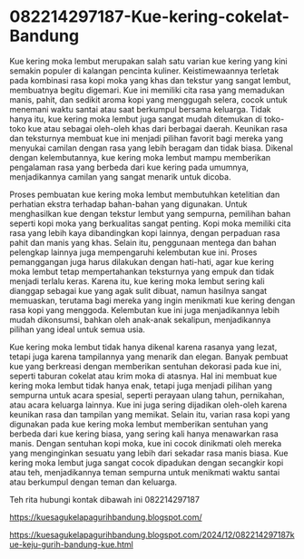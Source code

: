 # 082214297187-Kue-kering-cokelat-Bandung
Kue kering moka lembut merupakan salah satu varian kue kering yang kini semakin populer di kalangan pencinta kuliner. Keistimewaannya terletak pada kombinasi rasa kopi moka yang khas dan tekstur yang sangat lembut, membuatnya begitu digemari. Kue ini memiliki cita rasa yang memadukan manis, pahit, dan sedikit aroma kopi yang menggugah selera, cocok untuk menemani waktu santai atau saat berkumpul bersama keluarga. Tidak hanya itu, kue kering moka lembut juga sangat mudah ditemukan di toko-toko kue atau sebagai oleh-oleh khas dari berbagai daerah. Keunikan rasa dan teksturnya membuat kue ini menjadi pilihan favorit bagi mereka yang menyukai camilan dengan rasa yang lebih beragam dan tidak biasa. Dikenal dengan kelembutannya, kue kering moka lembut mampu memberikan pengalaman rasa yang berbeda dari kue kering pada umumnya, menjadikannya camilan yang sangat menarik untuk dicoba.

Proses pembuatan kue kering moka lembut membutuhkan ketelitian dan perhatian ekstra terhadap bahan-bahan yang digunakan. Untuk menghasilkan kue dengan tekstur lembut yang sempurna, pemilihan bahan seperti kopi moka yang berkualitas sangat penting. Kopi moka memiliki cita rasa yang lebih kaya dibandingkan kopi lainnya, dengan perpaduan rasa pahit dan manis yang khas. Selain itu, penggunaan mentega dan bahan pelengkap lainnya juga mempengaruhi kelembutan kue ini. Proses pemanggangan juga harus dilakukan dengan hati-hati, agar kue kering moka lembut tetap mempertahankan teksturnya yang empuk dan tidak menjadi terlalu keras. Karena itu, kue kering moka lembut sering kali dianggap sebagai kue yang agak sulit dibuat, namun hasilnya sangat memuaskan, terutama bagi mereka yang ingin menikmati kue kering dengan rasa kopi yang menggoda. Kelembutan kue ini juga menjadikannya lebih mudah dikonsumsi, bahkan oleh anak-anak sekalipun, menjadikannya pilihan yang ideal untuk semua usia.

Kue kering moka lembut tidak hanya dikenal karena rasanya yang lezat, tetapi juga karena tampilannya yang menarik dan elegan. Banyak pembuat kue yang berkreasi dengan memberikan sentuhan dekorasi pada kue ini, seperti taburan cokelat atau krim moka di atasnya. Hal ini membuat kue kering moka lembut tidak hanya enak, tetapi juga menjadi pilihan yang sempurna untuk acara spesial, seperti perayaan ulang tahun, pernikahan, atau acara keluarga lainnya. Kue ini juga sering dijadikan oleh-oleh karena keunikan rasa dan tampilan yang memikat. Selain itu, varian rasa kopi yang digunakan pada kue kering moka lembut memberikan sentuhan yang berbeda dari kue kering biasa, yang sering kali hanya menawarkan rasa manis. Dengan sentuhan kopi moka, kue ini cocok dinikmati oleh mereka yang menginginkan sesuatu yang lebih dari sekadar rasa manis biasa. Kue kering moka lembut juga sangat cocok dipadukan dengan secangkir kopi atau teh, menjadikannya teman sempurna untuk menikmati waktu santai atau berkumpul dengan teman dan keluarga.

Teh rita
hubungi kontak dibawah ini
082214297187

https://kuesagukelapagurihbandung.blogspot.com/

https://kuesagukelapagurihbandung.blogspot.com/2024/12/082214297187kue-keju-gurih-bandung-kue.html

